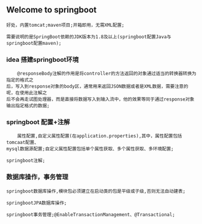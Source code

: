 ## Welcome to springboot

	好处，内置tomcat;maven项目;开箱即用，无需XML配置;

	需要说明的是SpringBoot依赖的JDK版本为1.8及以上(springboot配置Java与springboot配置maven);

### idea 搭建springboot环境

		@responseBody注解的作用是将controller的方法返回的对象通过适当的转换器转换为指定的格式之
	后，写入到response对象的body区，通常用来返回JSON数据或者是XML数据，需要注意的呢，在使用此注解之
	后不会再走试图处理器，而是直接将数据写入到输入流中，他的效果等同于通过response对象输出指定格式的数据;

### springboot 配置+注解

		属性配置,自定义属性配置(在application.properties),其中，属性配置包括tomcaat配置、
	mysql数据源配置;自定义属性配置包括单个属性获取、多个属性获取、多环境配置;
  
	springboot注解;

### 数据库操作，事务管理 

	springboot数据库操作,模块包必须建立在启动类的包是平级或子级,否则无法自动建表;
	
	springbootJPA数据库操作;
	
	springboot事务管理;@EnableTransactionManagement、@Transactional;
	
